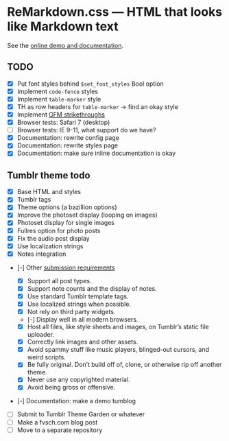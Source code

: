 
# ReMarkdown.css — HTML that looks like Markdown text

See the [online demo and documentation](http://fvsch.com/code/remarkdown/).

## TODO 

- [x] Put font styles behind `$set_font_styles` Bool option
- [x] Implement `code-fence` styles
- [x] Implement `table-marker` style
- [x] TH as row headers for `table-marker` -> find an okay style
- [x] Implement [GFM strikethroughs](https://help.github.com/articles/github-flavored-markdown#strikethrough)
- [x] Browser tests: Safari 7 (desktop)
- [ ] Browser tests: IE 9-11, what support do we have?
- [x] Documentation: rewrite config page
- [x] Documentation: rewrite styles page
- [x] Documentation: make sure inline documentation is okay

## Tumblr theme todo

- [x] Base HTML and styles
- [x] Tumblr tags
- [x] Theme options (a bazillion options)
- [x] Improve the photoset display (looping on images)
- [x] Photoset display for single images
- [x] Fullres option for photo posts
- [x] Fix the audio post display
- [x] Use localization strings
- [x] Notes integration
- [-] Other [submission requirements](https://www.tumblr.com/docs/en/theme_submission_guidelines)

	- [x] Support all post types.
	- [x] Support note counts and the display of notes.
	- [x] Use standard Tumblr template tags.
	- [x] Use localized strings when possible.
	- [x] Not rely on third party widgets.
	- [-] Display well in all modern browsers.
	- [x] Host all files, like style sheets and images, on Tumblr’s static file uploader.
	- [x] Correctly link images and other assets.
	- [x] Avoid spammy stuff like music players, blinged-out cursors, and weird scripts.
	- [x] Be fully original. Don’t build off of, clone, or otherwise rip off another theme.
	- [x] Never use any copyrighted material.
	- [x] Avoid being gross or offensive.

- [-] Documentation: make a demo tumblog
- [ ] Submit to Tumblr Theme Garden or whatever
- [ ] Make a fvsch.com blog post
- [ ] Move to a separate repository
